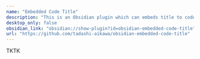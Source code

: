 ```yaml
---
name: "Embedded Code Title"
description: "This is an Obsidian plugin which can embeds title to code blocks."
desktop_only: false
obsidian_link: "obsidian://show-plugin?id=obsidian-embedded-code-title"
url: "https://github.com/tadashi-aikawa/obsidian-embedded-code-title"
---
```


TKTK
